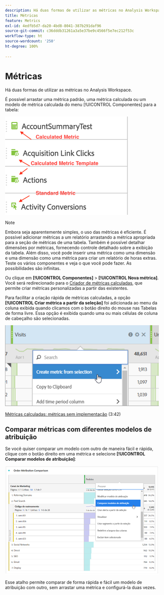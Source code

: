 ```yaml
---
description: Há duas formas de utilizar as métricas no Analysis Workspace.
title: Métricas
feature: Metrics
exl-id: 4edfb5d7-da20-4bd8-8041-387b291daf96
source-git-commit: c36dddb31261a3a5e37be9c4566f5e7ec212f53c
workflow-type: ht
source-wordcount: '250'
ht-degree: 100%

---
```


# Métricas

Há duas formas de utilizar as métricas no Analysis Workspace.

É possível arrastar uma métrica padrão, uma métrica calculada ou um modelo de métrica calculada do menu [!UICONTROL Componentes] para a tabela:

![](assets/metrics_icons.png)

>[!NOTE]
>
>Embora seja aparentemente simples, o uso das métricas é eficiente. É possível adicionar métricas a um relatório arrastando a métrica apropriada para a seção de métricas de uma tabela. Também é possível detalhar dimensões por métricas, fornecendo controle detalhado sobre a exibição da tabela. Além disso, você pode inserir uma métrica como uma dimensão e uma dimensão como uma métrica para criar um relatório de horas extras. Teste os vários componentes e veja o que você pode fazer. As possibilidades são infinitas.

Ou clique em **[!UICONTROL Componentes]** > **[!UICONTROL Nova métrica]**. Você será redirecionado para o [Criador de métricas calculadas](/help/components/calc-metrics/calc-metr-overview.md), que permite criar métricas personalizadas a partir das existentes.

Para facilitar a criação rápida de métricas calculadas, a opção **[!UICONTROL Criar métrica a partir da seleção]** foi adicionada ao menu da coluna exibida quando clicamos com o botão direito do mouse nas Tabelas de forma livre. Essa opção é exibida quando uma ou mais células de coluna de cabeçalho são selecionadas.

![](assets/calc_metrics.png)

[Métricas calculadas: métricas sem implementação](https://experienceleague.adobe.com/docs/analytics-learn/tutorials/components/calculated-metrics/calculated-metrics-implementationless-metrics.html?lang=pt-BR) (3:42)

## Comparar métricas com diferentes modelos de atribuição

Se você quiser comparar um modelo com outro de maneira fácil e rápida, clique com o botão direito em uma métrica e selecione **[!UICONTROL Comparar modelos de atribuição]**:

![Comparar atribuição](assets/compare-attribution.png)

Esse atalho permite comparar de forma rápida e fácil um modelo de atribuição com outro, sem arrastar uma métrica e configurá-la duas vezes.
